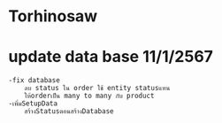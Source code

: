 # Torhinosaw
# update data base 11/1/2567
    -fix database 
        ลบ status ใน order ใช้ entity statusแทน
        ให้orderเป็น many to many กับ product
    -เพิ่มSetupData
        สร้างStatusตอนสร้างDatabase
 